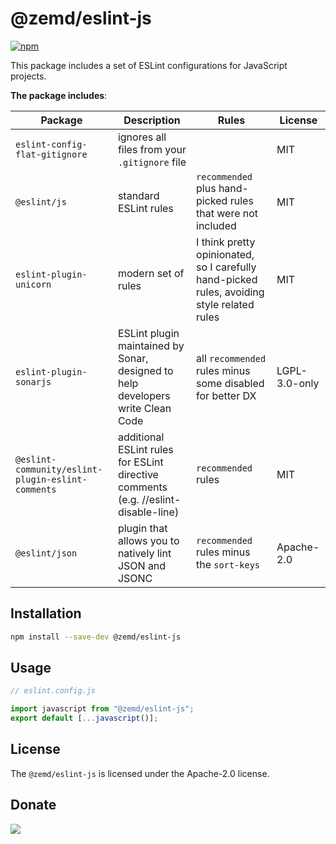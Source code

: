 # @zemd/eslint-js

[![npm](https://img.shields.io/npm/v/@zemd/eslint-js?color=0000ff&label=npm&labelColor=000)](https://npmjs.com/package/@zemd/eslint-js)

This package includes a set of ESLint configurations for JavaScript projects.

**The package includes**:

| Package                                           | Description                                                                        | Rules                                                                                      | License       |
| ------------------------------------------------- | ---------------------------------------------------------------------------------- | ------------------------------------------------------------------------------------------ | ------------- |
| `eslint-config-flat-gitignore`                    | ignores all files from your `.gitignore` file                                      |                                                                                            | MIT           |
| `@eslint/js`                                      | standard ESLint rules                                                              | `recommended` plus hand-picked rules that were not included                                | MIT           |
| `eslint-plugin-unicorn`                           | modern set of rules                                                                | I think pretty opinionated, so I carefully hand-picked rules, avoiding style related rules | MIT           |
| `eslint-plugin-sonarjs`                           | ESLint plugin maintained by Sonar, designed to help developers write Clean Code    | all `recommended` rules minus some disabled for better DX                                  | LGPL-3.0-only |
| `@eslint-community/eslint-plugin-eslint-comments` | additional ESLint rules for ESLint directive comments (e.g. //eslint-disable-line) | `recommended` rules                                                                        | MIT           |
| `@eslint/json`                                    | plugin that allows you to natively lint JSON and JSONC                             | `recommended` rules minus the `sort-keys`                                                  | Apache-2.0    |

## Installation

```bash
npm install --save-dev @zemd/eslint-js
```

## Usage

```javascript
// eslint.config.js

import javascript from "@zemd/eslint-js";
export default [...javascript()];
```

## License

The `@zemd/eslint-js` is licensed under the Apache-2.0 license.

## Donate

[![](https://img.shields.io/static/v1?label=UNITED24&message=support%20Ukraine&color=blue)](https://u24.gov.ua/)
